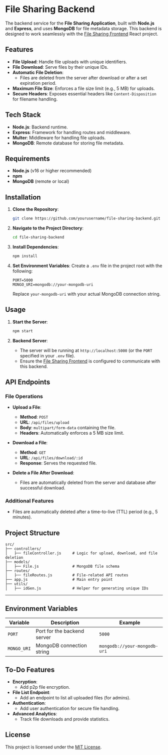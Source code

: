 # File Sharing Backend

The backend service for the **File Sharing Application**, built with **Node.js** and **Express**, and uses **MongoDB** for file metadata storage. This backend is designed to work seamlessly with the [File Sharing Frontend](https://github.com/JaakkoLipp/send-frontend) React project.


## Features

- **File Upload**: Handle file uploads with unique identifiers.
- **File Download**: Serve files by their unique IDs.
- **Automatic File Deletion**:
  - Files are deleted from the server after download or after a set expiration period.
- **Maximum File Size**: Enforces a file size limit (e.g., 5 MB) for uploads.
- **Secure Headers**: Exposes essential headers like `Content-Disposition` for filename handling.


## Tech Stack

- **Node.js**: Backend runtime.
- **Express**: Framework for handling routes and middleware.
- **Multer**: Middleware for handling file uploads.
- **MongoDB**: Remote database for storing file metadata.

## Requirements

- **Node.js** (v16 or higher recommended)
- **npm**
- **MongoDB** (remote or local)


## Installation

1. **Clone the Repository**:
   ```bash
   git clone https://github.com/yourusername/file-sharing-backend.git
   ```

2. **Navigate to the Project Directory**:
   ```bash
   cd file-sharing-backend
   ```

3. **Install Dependencies**:
   ```bash
   npm install
   ```

4. **Set Environment Variables**:
   Create a `.env` file in the project root with the following:
   ```env
   PORT=5000
   MONGO_URI=mongodb://your-mongodb-uri
   ```
   Replace `your-mongodb-uri` with your actual MongoDB connection string.


## Usage

1. **Start the Server**:
   ```bash
   npm start
   ```

2. **Backend Server**:
   - The server will be running at `http://localhost:5000` (or the `PORT` specified in your `.env` file).
   - Ensure the [File Sharing Frontend](https://github.com/JaakkoLipp/send-frontend) is configured to communicate with this backend.

## API Endpoints

### **File Operations**
- **Upload a File**:
  - **Method**: `POST`
  - **URL**: `/api/files/upload`
  - **Body**: `multipart/form-data` containing the file.
  - **Headers**: Automatically enforces a 5 MB size limit.

- **Download a File**:
  - **Method**: `GET`
  - **URL**: `/api/files/download/:id`
  - **Response**: Serves the requested file.

- **Delete a File After Download**:
  - Files are automatically deleted from the server and database after successful download.

### **Additional Features**
- Files are automatically deleted after a time-to-live (TTL) period (e.g., 5 minutes).

## Project Structure

```
src/
├── controllers/
│   ├── fileController.js     # Logic for upload, download, and file deletion
├── models/
│   ├── File.js               # MongoDB file schema
├── routes/
│   ├── fileRoutes.js         # File-related API routes
├── app.js                    # Main entry point
├── utils/
│   ├── idGen.js              # Helper for generating unique IDs
```

---

## Environment Variables

| Variable   | Description                              | Example                     |
|------------|------------------------------------------|-----------------------------|
| `PORT`     | Port for the backend server             | `5000`                      |
| `MONGO_URI`| MongoDB connection string               | `mongodb://your-mongodb-uri`|


## To-Do Features

- **Encryption**:
  - Add p2p file encryption.
- **File List Endpoint**:
  - Add an endpoint to list all uploaded files (for admins).
- **Authentication**:
  - Add user authentication for secure file handling.
- **Advanced Analytics**:
  - Track file downloads and provide statistics.


## License

This project is licensed under the [MIT License](LICENSE).
